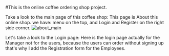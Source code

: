 #This is the online coffee ordering shop project.

 Take a look to the main page of this coffee shop:
 This page is About this online shop.
 we have: menu on the top, and Login and Register on the right side corner.
 ![about_main](https://user-images.githubusercontent.com/73636880/171702370-305d2792-746a-48b2-b8de-41b45624d044.png)
 
 Let's take a look to the Login page:
 Here is the login page actually for the Manager not for the users, because the users can order without signing up that's why
 I add the Registration form for the Employees.
 
 

 
 
